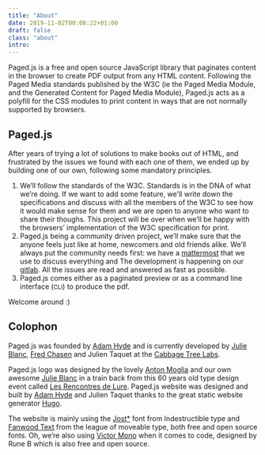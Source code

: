 ```yaml
---
title: "About"
date: 2019-11-02T00:08:22+01:00
draft: false
class: "about"
intro: 
---
```


Paged.js is a free and open source JavaScript library that paginates content in the browser to create PDF output from any HTML content. Following the Paged Media standards published by the W3C (ie the Paged Media Module, and the Generated Content for Paged Media Module), Paged.js acts as a polyfill for the CSS modules to print content in ways that are not normally supported by browsers.

## Paged.js

After years of trying a lot of solutions to make books out of HTML, and frustrated by the issues we found with each one of them, we ended up by building one of our own, following some mandatory principles.

1. We’ll follow the standards of the W3C. Standards is in the DNA of what we’re doing. If we want to add some feature, we'll write down the specifications and discuss with all the members of the W3C to see how it would make sense for them and we are open to anyone who want to share their thoughs. This project will be over when we’ll be happy with the browsers’ implementation of the W3C specification for print.
2. Paged.js being a community driven project, we’ll make sure that the anyone feels just like at home, newcomers and old friends alike. We’ll always put the community needs first: we have a [mattermost](https://mattermost.pagedmedia.org) that we use to discuss everything and The development is happening on our [gitlab](https://gitlab.pagedmedia.org). All the issues are read and answered as fast as possible.
3. Paged.js comes either as a paginated preview or as a command line interface (<small>CLI</small>) to produce the pdf.

Welcome around :)


## Colophon


Paged.js was founded by [Adam Hyde](https://www.adamhyde.net) and is currently developed by [Julie Blanc](http://julie-blanc.fr), [Fred Chasen](http://fchasen.com/) and Julien Taquet at the [Cabbage Tree Labs](https://www.cabbagetreelabs.org). 

Paged.js logo was designed by the lovely [Anton Moglia](http://moglia.fr/) and our own awesome [Julie Blanc](http://julie-blanc.fr) in a train back from this 60 years old type design event called [Les Rencontres de Lure](http://delure.org). 
Paged.js website was designed and built by [Adam Hyde](https://www.adamhyde.net) and Julien Taquet thanks to the great static website generator [Hugo](https://gohugo.io/). 

<!-- Minipax, the extraordinary font used on the website was designed by Raphaël Ronot and is exclusively offered through the open and independant [Velvetyne](https://www.velvetyne.fr/) type foundry.  -->
<!-- The Unicode character on each page and the story around it comes from the excellent [decodeunicode](https://www.decodeunicode.org/) project. -->

The website is mainly using the [Jost*](https://indestructibletype.com/Jost.html) font from Indestructible type and [Fanwood Text](https://www.theleagueofmoveabletype.com/fanwood) from the league of moveable type, both free and open source fonts. Oh, we’re also using [Victor Mono](https://rubjo.github.io/victor-mono/) when it comes to code, designed by Rune B which is also free and open source.  
